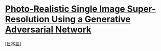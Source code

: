 # [Photo-Realistic Single Image Super-Resolution Using a Generative Adversarial Network](https://arxiv.org/abs/1609.04802)

[[日本語]](./README_ja.md)
